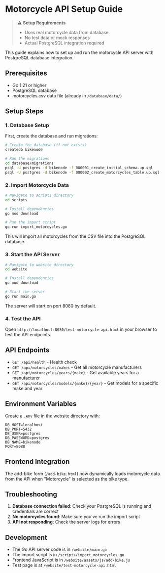 # Motorcycle API Setup Guide

> **⚠️ Setup Requirements**
> - Uses real motorcycle data from database
> - No test data or mock responses
> - Actual PostgreSQL integration required

This guide explains how to set up and run the motorcycle API server with PostgreSQL database integration.

## Prerequisites

- Go 1.21 or higher
- PostgreSQL database
- motorcycles.csv data file (already in `/database/data/`)

## Setup Steps

### 1. Database Setup

First, create the database and run migrations:

```bash
# Create the database (if not exists)
createdb bikenode

# Run the migrations
cd database/migrations
psql -U postgres -d bikenode -f 000001_create_initial_schema.up.sql
psql -U postgres -d bikenode -f 000002_create_motorcycles_table.up.sql
```

### 2. Import Motorcycle Data

```bash
# Navigate to scripts directory
cd scripts

# Install dependencies
go mod download

# Run the import script
go run import_motorcycles.go
```

This will import all motorcycles from the CSV file into the PostgreSQL database.

### 3. Start the API Server

```bash
# Navigate to website directory
cd website

# Install dependencies
go mod download

# Start the server
go run main.go
```

The server will start on port 8080 by default.

### 4. Test the API

Open `http://localhost:8080/test-motorcycle-api.html` in your browser to test the API endpoints.

## API Endpoints

- `GET /api/health` - Health check
- `GET /api/motorcycles/makes` - Get all motorcycle manufacturers
- `GET /api/motorcycles/years/{make}` - Get available years for a manufacturer
- `GET /api/motorcycles/models/{make}/{year}` - Get models for a specific make and year

## Environment Variables

Create a `.env` file in the website directory with:

```env
DB_HOST=localhost
DB_PORT=5432
DB_USER=postgres
DB_PASSWORD=postgres
DB_NAME=bikenode
PORT=8080
```

## Frontend Integration

The add-bike form (`/add-bike.html`) now dynamically loads motorcycle data from the API when "Motorcycle" is selected as the bike type.

## Troubleshooting

1. **Database connection failed**: Check your PostgreSQL is running and credentials are correct
2. **No motorcycles found**: Make sure you've run the import script
3. **API not responding**: Check the server logs for errors

## Development

- The Go API server code is in `/website/main.go`
- The import script is in `/scripts/import_motorcycles.go`
- Frontend JavaScript is in `/website/assets/js/add-bike.js`
- Test page is at `/website/test-motorcycle-api.html`